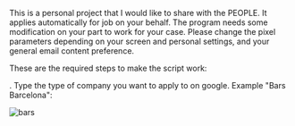 This is a personal project that I would like to share with the PEOPLE. It applies automatically for job on your behalf. The program needs some modification on your part to work for your case. Please change the pixel parameters depending on your screen and personal settings, and your general email content preference. 

These are the required steps to make the script work:

. Type the type of company you want to apply to on google. Example "Bars Barcelona":

![bars](https://user-images.githubusercontent.com/81829990/168147569-6e353ace-053b-494f-81c4-0a0ef93d8b60.png)

